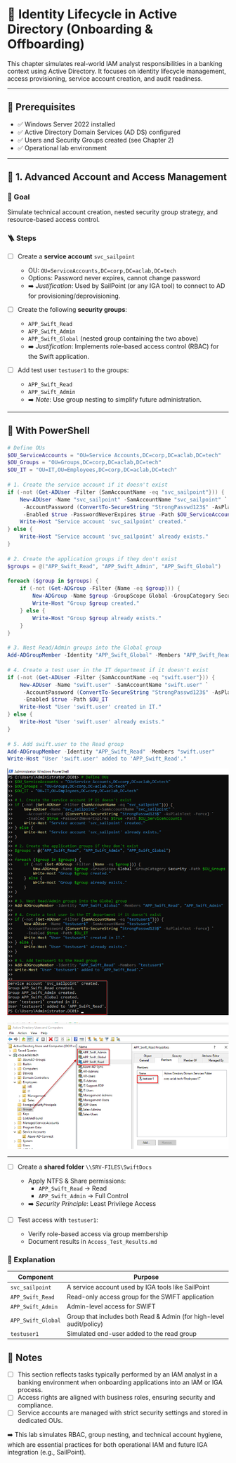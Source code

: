 # 💼 Identity Lifecycle in Active Directory (Onboarding & Offboarding)

This chapter simulates real-world IAM analyst responsibilities in a banking context using Active Directory. It focuses on identity lifecycle management, access provisioning, service account creation, and audit readiness.

---

## 🧱 Prerequisites

- ✅ Windows Server 2022 installed  
- ✅ Active Directory Domain Services (AD DS) configured  
- ✅ Users and Security Groups created (see Chapter 2)  
- ✅ Operational lab environment  

---

## 🔐 1. Advanced Account and Access Management

### 🎯 Goal  
Simulate technical account creation, nested security group strategy, and resource-based access control.

### 🪜 Steps

- [ ] Create a **service account** `svc_sailpoint`  
  - OU: `OU=ServiceAccounts,DC=corp,DC=aclab,DC=tech`  
  - Options: Password never expires, cannot change password  
  - ➡️ *Justification*: Used by SailPoint (or any IGA tool) to connect to AD for provisioning/deprovisioning.

- [ ] Create the following **security groups**:  
  - `APP_Swift_Read`  
  - `APP_Swift_Admin`  
  - `APP_Swift_Global` (nested group containing the two above)  
  - ➡️ *Justification*: Implements role-based access control (RBAC) for the Swift application.

- [ ] Add test user `testuser1` to the groups:  
  - `APP_Swift_Read` 
  - `APP_Swift_Admin`
  - ➡️ *Note*: Use group nesting to simplify future administration.

---

## 🧰 With PowerShell

```powershell
# Define OUs
$OU_ServiceAccounts = "OU=Service Accounts,DC=corp,DC=aclab,DC=tech"
$OU_Groups = "OU=Groups,DC=corp,DC=aclab,DC=tech"
$OU_IT = "OU=IT,OU=Employees,DC=corp,DC=aclab,DC=tech"

# 1. Create the service account if it doesn't exist
if (-not (Get-ADUser -Filter {SamAccountName -eq "svc_sailpoint"})) {
    New-ADUser -Name "svc_sailpoint" -SamAccountName "svc_sailpoint" `
     -AccountPassword (ConvertTo-SecureString "StrongPasswd123$" -AsPlainText -Force) `
     -Enabled $true -PasswordNeverExpires $true -Path $OU_ServiceAccounts
    Write-Host "Service account 'svc_sailpoint' created."
} else {
    Write-Host "Service account 'svc_sailpoint' already exists."
}

# 2. Create the application groups if they don't exist
$groups = @("APP_Swift_Read", "APP_Swift_Admin", "APP_Swift_Global")

foreach ($group in $groups) {
    if (-not (Get-ADGroup -Filter {Name -eq $group})) {
        New-ADGroup -Name $group -GroupScope Global -GroupCategory Security -Path $OU_Groups
        Write-Host "Group $group created."
    } else {
        Write-Host "Group $group already exists."
    }
}

# 3. Nest Read/Admin groups into the Global group
Add-ADGroupMember -Identity "APP_Swift_Global" -Members "APP_Swift_Read", "APP_Swift_Admin"

# 4. Create a test user in the IT department if it doesn't exist
if (-not (Get-ADUser -Filter {SamAccountName -eq "swift.user"})) {
    New-ADUser -Name "swift.user" -SamAccountName "swift.user" `
     -AccountPassword (ConvertTo-SecureString "StrongPasswd123$" -AsPlainText -Force) `
     -Enabled $true -Path $OU_IT
    Write-Host "User 'swift.user' created in IT."
} else {
    Write-Host "User 'swift.user' already exists."
}

# 5. Add swift.user to the Read group
Add-ADGroupMember -Identity "APP_Swift_Read" -Members "swift.user"
Write-Host "User 'swift.user' added to 'APP_Swift_Read'."

```
![Swift_Groups_PS](https://github.com/AliChoukatli/CyberShield-Enterprise/blob/main/07_IAM/Screenshots/Swift_Groups_PS.png)

![Swift_Groups_ADUC](https://github.com/AliChoukatli/CyberShield-Enterprise/blob/main/07_IAM/Screenshots/Swift_Groups_ADUC.png)

---

- [ ] Create a **shared folder** `\\SRV-FILES\SwiftDocs`  
  - Apply NTFS & Share permissions:  
    - `APP_Swift_Read` → Read  
    - `APP_Swift_Admin` → Full Control  
  - ➡️ *Security Principle*: Least Privilege Access

- [ ] Test access with `testuser1`:  
  - Verify role-based access via group membership  
  - Document results in `Access_Test_Results.md`

### 🔎 Explanation

| **Component**         | **Purpose**                                                             |
|-----------------------|-------------------------------------------------------------------------|
| `svc_sailpoint`       | A service account used by IGA tools like SailPoint                     |
| `APP_Swift_Read`      | Read-only access group for the SWIFT application                       |
| `APP_Swift_Admin`     | Admin-level access for SWIFT                                            |
| `APP_Swift_Global`    | Group that includes both Read & Admin (for high-level audit/policy)    |
| `testuser1`           | Simulated end-user added to the read group                             |


## 📌 Notes
- [ ] This section reflects tasks typically performed by an IAM analyst in a banking environment when onboarding applications into an IAM or IGA process.
- [ ] Access rights are aligned with business roles, ensuring security and compliance.
- [ ] Service accounts are managed with strict security settings and stored in dedicated OUs.

➡️ This lab simulates RBAC, group nesting, and technical account hygiene, which are essential practices for both operational IAM and future IGA integration (e.g., SailPoint).
